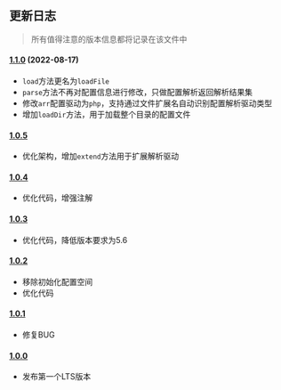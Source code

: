 ## 更新日志

> 所有值得注意的版本信息都将记录在该文件中


#### [1.1.0](#) (2022-08-17)

- `load`方法更名为`loadFile`
- `parse`方法不再对配置信息进行修改，只做配置解析返回解析结果集
- 修改`arr`配置驱动为`php`，支持通过文件扩展名自动识别配置解析驱动类型
- 增加`loadDir`方法，用于加载整个目录的配置文件


#### [1.0.5](#) 

- 优化架构，增加`extend`方法用于扩展解析驱动


#### [1.0.4](#)

- 优化代码，增强注解


#### [1.0.3](#)

- 优化代码，降低版本要求为5.6


#### [1.0.2](#)

- 移除初始化配置空间
- 优化代码


#### [1.0.1](#)

- 修复BUG


#### [1.0.0](#)

- 发布第一个LTS版本





